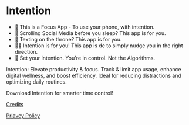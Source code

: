 # Intention
- 🧘 This is a Focus App - To use your phone, with intention.
- 📱 Scrolling Social Media before you sleep? This app is for you. 
- 🚽 Texting on the throne? This app is for you.
- 👨‍💻 Intention is for you! This app is de to simply nudge you in the right direction.
- 📵 Set your Intention. You're in control. Not the Algorithms.

Intention: Elevate productivity & focus. Track & limit app usage, enhance digital wellness, and boost efficiency. Ideal for reducing distractions and optimizing daily routines.

Download Intention for smarter time control!
  
[Credits](https://brainblissapps.github.io/intention/credits.html)

[Priavcy Policy](https://brainblissapps.github.io/intention/privacy-policy.html)
